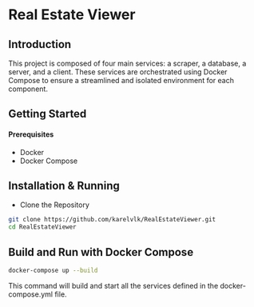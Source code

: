 # Real Estate Viewer

## Introduction

This project is composed of four main services: a scraper, a database, a server, and a client. These services are orchestrated using Docker Compose to ensure a streamlined and isolated environment for each component.

## Getting Started

#### Prerequisites

- Docker
- Docker Compose

## Installation & Running

- Clone the Repository

```bash
git clone https://github.com/karelvlk/RealEstateViewer.git
cd RealEstateViewer
```

## Build and Run with Docker Compose

```bash
docker-compose up --build
```

This command will build and start all the services defined in the docker-compose.yml file.
